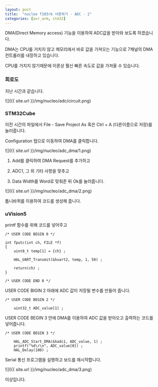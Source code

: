 ```yaml
---
layout: post
title:  "nucleo f103rb 사용하기 - ADC - 2"
categories: [avr_arm, stm32]
---
```


DMA(Direct Memory access) 기능을 이용하여 ADC값을 받아와 보도록 하겠습니다.

DMA는 CPU를 거치지 않고 메모리에서 바로 값을 가져오는 기능으로 7채널의 DMA 컨트롤러를 내장하고 있습니다.

CPU를 거치지 않기때문에 이론상 훨신 빠른 속도로 값을 가져올 수 있습니다.

### 회로도

지난 시간과 같습니다.

![]({{ site.url }}/img/nucleo/adc/circuit.png)

### STM32Cube

이전 시간의 파일에서 File - Save Project As 혹은 Ctrl + A (다른이름으로 저장)를 눌러줍니다.

Configuration 탭으로 이동하여 DMA를 클릭합니다.

![]({{ site.url }}/img/nucleo/adc_dma/1.png)

1. Add를 클릭하여 DMA Request를 추가하고

2. ADC1, 그 외 기타 사항을 맞추고

3. Data Width를 Word로 맞춰준 뒤 Ok를 눌러줍니다.

![]({{ site.url }}/img/nucleo/adc_dma/2.png)



톱니바퀴를 이용하여 코드를 생성해 줍니다.

### uVision5

printf 함수를 위해 코드를 넣어주고

~~~
/* USER CODE BEGIN 0 */

int fputc(int ch, FILE *f)
{
	uint8_t temp[1] = {ch} ;
	
	HAL_UART_Transmit(&huart2, temp, 1, 50) ;
	
	return(ch) ;
}

/* USER CODE END 0 */
~~~

USER CODE BIGIN 2 아래에 ADC 값이 저장될 변수를 만들어 줍니다.

~~~
/* USER CODE BEGIN 2 */
	
	uint32_t ADC_value[1] ;
~~~

USER CODE BEGIN 3 안에 DMA를 이용하여 ADC 값을 받아오고 출력하는 코드를 넣어줍니다.

~~~
/* USER CODE BEGIN 3 */
		
	HAL_ADC_Start_DMA(&hadc1, ADC_value, 1) ;
	printf("%d\r\n", ADC_value[0]) ;
	HAL_Delay(100) ;

~~~

Serial 통신 프로그램을 실행하고 보드를 재시작합니다.

![]({{ site.url }}/img/nucleo/adc_dma/3.png)

이상입니다.
